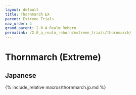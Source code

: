 ```yaml
---
layout: default
title: Thornmarch EX
parent: Extreme Trials
nav_order: 4
grand_parent: 2.0 A Realm Reborn
permalink: /2.0_a_realm_reborn/extreme_trials/thornmarch/
---
```


# Thornmarch (Extreme)

## Japanese

{% include_relative macros/thornmarch.jp.md %}

<script data-goatcounter="https://tuufless.goatcounter.com/count"
        async src="//gc.zgo.at/count.js"></script>

